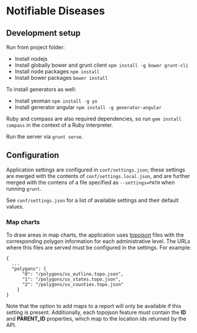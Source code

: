 # Notifiable Diseases

## Development setup

Run from project folder:

* Install nodejs
* Install globally bower and grunt client `npm install -g bower grunt-cli`
* Install node packages `npm install`
* Install bower packages `bower install`

To install generators as well:

* Install yeoman `npm install -g yo`
* Install generator angular `npm install -g generator-angular`

Ruby and compass are also required dependencies, so run `gem install compass` in the context of a Ruby interpreter.

Run the server via `grunt serve`.

## Configuration

Application settings are configured in `conf/settings.json`; these settings are merged with the contents of `conf/settings.local.json`, and are further merged with the contens of a file specified as `--settings=PATH` when running `grunt`.

See `conf/settings.json` for a list of available settings and their default values.


### Map charts

To draw areas in map charts, the application uses [topojson](http://github.com/mbostock/topojson) files with the corresponding polygon information for each administrative level. The URLs where this files are served must be configured in the settings. For example:

```
{
  ...
  "polygons": {
      "0": "/polygons/us_outline.topo.json",
      "1": "/polygons/us_states.topo.json",
      "2": "/polygons/us_counties.topo.json"
    }
}
```

Note that the option to add maps to a report will only be available if this setting is present. Additionally, each topojson feature must contain the **ID** and **PARENT_ID** properties, which map to the location ids returned by the API.
